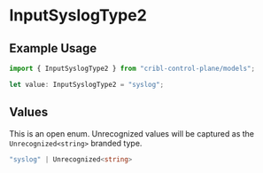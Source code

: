 # InputSyslogType2

## Example Usage

```typescript
import { InputSyslogType2 } from "cribl-control-plane/models";

let value: InputSyslogType2 = "syslog";
```

## Values

This is an open enum. Unrecognized values will be captured as the `Unrecognized<string>` branded type.

```typescript
"syslog" | Unrecognized<string>
```